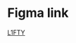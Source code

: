 # Figma link
[L1FTY](https://www.figma.com/file/rXg1QnolltORvQat8gcTxJ/webapp-wirefame?node-id=0%3A1&t=R2BaxgNG2uBAH1O0-1)

